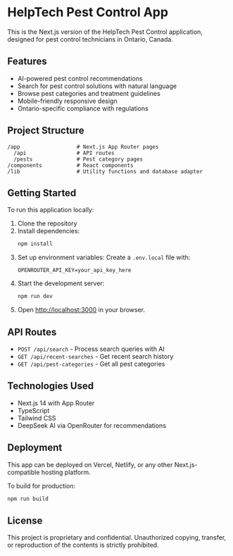 # HelpTech Pest Control App

This is the Next.js version of the HelpTech Pest Control application, designed for pest control technicians in Ontario, Canada.

## Features

- AI-powered pest control recommendations
- Search for pest control solutions with natural language
- Browse pest categories and treatment guidelines
- Mobile-friendly responsive design
- Ontario-specific compliance with regulations

## Project Structure

```
/app                  # Next.js App Router pages
  /api                # API routes
  /pests              # Pest category pages
/components           # React components
/lib                  # Utility functions and database adapter
```

## Getting Started

To run this application locally:

1. Clone the repository
2. Install dependencies:
   ```bash
   npm install
   ```
3. Set up environment variables:
   Create a `.env.local` file with:
   ```
   OPENROUTER_API_KEY=your_api_key_here
   ```
4. Start the development server:
   ```bash
   npm run dev
   ```
5. Open [http://localhost:3000](http://localhost:3000) in your browser.

## API Routes

- `POST /api/search` - Process search queries with AI
- `GET /api/recent-searches` - Get recent search history
- `GET /api/pest-categories` - Get all pest categories

## Technologies Used

- Next.js 14 with App Router
- TypeScript
- Tailwind CSS
- DeepSeek AI via OpenRouter for recommendations

## Deployment

This app can be deployed on Vercel, Netlify, or any other Next.js-compatible hosting platform.

To build for production:

```bash
npm run build
```

## License

This project is proprietary and confidential. Unauthorized copying, transfer, or reproduction of the contents is strictly prohibited.